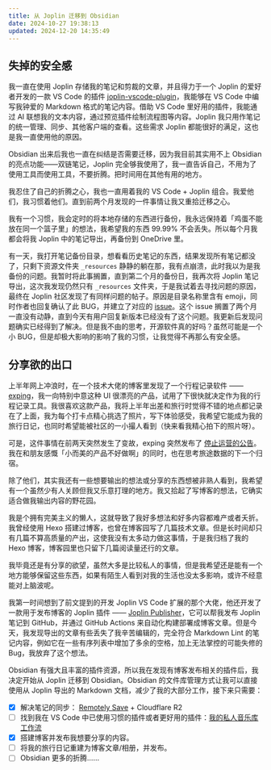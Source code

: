 ```yaml
---
title: 从 Joplin 迁移到 Obsidian
date: 2024-10-27 19:38:13
updated: 2024-12-20 14:35:49
---
```


## 失掉的安全感

我一直在使用 Joplin 存储我的笔记和剪裁的文章，并且得力于一个 Joplin 的爱好者开发的一款 VS Code 的插件 [joplin-vscode-plugin](https://marketplace.visualstudio.com/items?itemName=rxliuli.joplin-vscode-plugin)，我能够在 VS Code 中编写我钟爱的 Markdown 格式的笔记内容。借助 VS Code 里好用的插件，我能通过 AI 联想我的文本内容，通过预览插件绘制流程图等内容。Joplin 我只用作笔记的统一管理、同步、其他客户端的查看。这些需求 Joplin 都能很好的满足，这也是我一直使用他的原因。

Obsidian 出来后我也一直在纠结是否需要迁移，因为我目前其实用不上 Obsidian 的亮点功能——双链笔记，Joplin 完全够我使用了，我一直告诉自己，不用为了使用工具而使用工具，不要折腾。把时间用在其他有用的地方。

我忍住了自己的折腾之心，我也一直用着我的 VS Code + Joplin 组合。我爱他们，我习惯着他们。直到前两个月发现的一件事情让我又重拾迁移之心。

我有一个习惯，我会定时的将本地存储的东西进行备份，我永远保持着「鸡蛋不能放在同一个篮子里」的想法，我希望我的东西 99.99% 不会丢失。所以每个月我都会将我 Joplin 中的笔记导出，再备份到 OneDrive 里。

有一天，我打开笔记备份目录，想看看历史笔记的东西，结果发现所有笔记都没了，只剩下资源文件夹 `_resources` 静静的躺在那，我有点崩溃，此时我以为是我备份的问题。我暂时将此事搁置，直到第二个月的备份日，我再次将 Joplin 笔记导出，这次我发现仍然只有 `_resources` 文件夹，于是我试着去寻找问题的原因，最终在 Joplin 社区发现了有同样问题的帖子。原因是目录名称里含有 emoji，同时作者也回复确认了此 BUG，并建立了对应的 [issue](https://github.com/laurent22/joplin/issues/11110)。这个 issue 搁置了两个月一直没有动静，直到今天有用户回复新版本已经没有了这个问题。我更新后发现问题确实已经得到了解决。但是我不由的思考，开源软件真的好吗？虽然可能是一个小 BUG，但是却极大影响的影响了我的习惯，让我觉得不再那么有安全感。

## 分享欲的出口

上半年网上冲浪时，在一个技术大佬的博客里发现了一个行程记录软件 —— [exping](https://exping.world/)，我一向特别中意这种 UI 很漂亮的产品，试用了下很快就决定作为我的行程记录工具。我很喜欢这款产品，我将上半年出差和旅行时觉得不错的地点都记录在了上面，我为每个打卡点精心挑选了照片，写下体验感受，我希望它能成为我的旅行日记，也同时希望能被社区的一小撮人看到（快来看我精心拍下的照片呀）。

可是，这件事情在前两天突然发生了变故，exping 突然发布了 [停止运营的公告](https://exping.world/zh/goodbye)。我在和朋友感慨「小而美的产品不好做啊」的同时，也在思考旅途数据的下一个归宿。

除了他们，其实我还有一些想要输出的想法或分享的东西想被非熟人看到，我希望有一个虽然少有人关顾但我又乐意打理的地方。我又拾起了写博客的想法，它确实适合做我输出内容的野花园。

我是个拥有完美主义的懒人，这就导致了我好多想法和好多内容都难产或者夭折。我曾经使用 Hexo 搭建过博客，也曾在博客园写了几篇技术文章。但是长时间却只有几篇不算高质量的产出，这使我没有太多动力做这事情，于是我归档了我的 Hexo 博客，博客园里也只留下几篇阅读量还行的文章。

我毕竟还是有分享的欲望，虽然大多是比较私人的事情，但是我希望还是能有一个地方能够保留这些东西，如果有陌生人看到对我的生活也没太多影响，或许不经意能对上脑波呢。

我第一时间想到了前文提到的开发 Joplin VS Code 扩展的那个大佬，他还开发了一款用于发布博客的 Joplin 插件 —— [Joplin Publisher](https://joplin-utils.rxliuli.com/zh-CN/joplin-publisher/)，它可以帮我发布 Joplin 笔记到 GitHub，并通过 GitHub Actions 来自动化构建部署成博客文章。但是今天，我发现导出的文章有些丢失了我辛苦编辑的，完全符合 Markdown Lint 的笔记内容，例如它在一些有序列表中增加了多余的空格，加上无法掌控的可能失修的 Bug，我放弃了这个想法。

Obsidian 有强大且丰富的插件资源，所以我在发现有博客发布相关的插件后，我决定开始从 Joplin 迁移到 Obsidian。Obsidian 的文件库管理方式让我可以直接使用从 Joplin 导出的 Markdown 文档，减少了我的大部分工作，接下来只需要：

- [x] 解决笔记的同步： [Remotely Save](https://github.com/remotely-save/remotely-save) + Cloudflare R2
- [ ] 找到我在 VS Code 中已使用习惯的插件或者更好用的插件：[我的私人音乐库工作流](%E6%88%91%E7%9A%84%E7%A7%81%E4%BA%BA%E9%9F%B3%E4%B9%90%E5%BA%93%E5%B7%A5%E4%BD%9C%E6%B5%81.md#)
- [x] 搭建博客并发布我想要分享的内容。
- [ ] 将我的旅行日记重建为博客文章/相册，并发布。
- [ ] Obsidian 更多的折腾……
